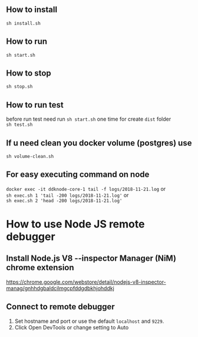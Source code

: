 ## How to install
`sh install.sh`

## How to run
`sh start.sh`

## How to stop
`sh stop.sh`

## How to run test
before run test need run `sh start.sh` one time for create `dist` folder \
`sh test.sh`

## If u need clean you docker volume (postgres) use
`sh volume-clean.sh`

## For easy executing command on node
`docker exec -it ddknode-core-1 tail -f logs/2018-11-21.log` or \
`sh exec.sh 1 'tail -200 logs/2018-11-21.log'` or \
`sh exec.sh 2 'head -200 logs/2018-11-21.log'` 

# How to use Node JS remote debugger

## Install Node.js V8 --inspector Manager (NiM) chrome extension

https://chrome.google.com/webstore/detail/nodejs-v8-inspector-manag/gnhhdgbaldcilmgcpfddgdbkhjohddkj

## Connect to remote debugger

1. Set hostname and port or use the default `localhost` and `9229`.
2. Click Open DevTools or change setting to Auto
